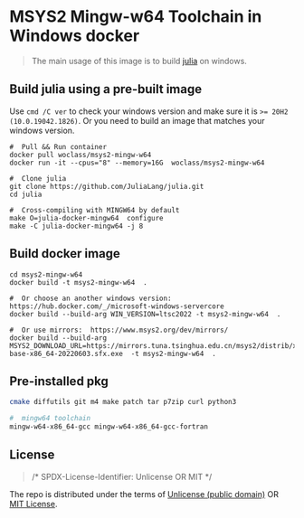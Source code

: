 # MSYS2 Mingw-w64 Toolchain in Windows docker

> The main usage of this image is to build [julia](https://github.com/JuliaLang/julia) on windows.

## Build julia using a pre-built image

Use `cmd /C ver` to check your windows version and make sure it is `>= 20H2 (10.0.19042.1826)`.
Or you need to build an image that matches your windows version.

```pwsh
#  Pull && Run container
docker pull woclass/msys2-mingw-w64
docker run -it --cpus="8" --memory=16G  woclass/msys2-mingw-w64

#  Clone julia
git clone https://github.com/JuliaLang/julia.git
cd julia

#  Cross-compiling with MINGW64 by default
make O=julia-docker-mingw64  configure
make -C julia-docker-mingw64 -j 8
```


## Build docker image

```pwsh
cd msys2-mingw-w64
docker build -t msys2-mingw-w64  .

#  Or choose an another windows version:  https://hub.docker.com/_/microsoft-windows-servercore
docker build --build-arg WIN_VERSION=ltsc2022 -t msys2-mingw-w64  .

#  Or use mirrors:  https://www.msys2.org/dev/mirrors/
docker build --build-arg MSYS2_DOWNLOAD_URL=https://mirrors.tuna.tsinghua.edu.cn/msys2/distrib/x86_64/msys2-base-x86_64-20220603.sfx.exe  -t msys2-mingw-w64  .
```


## Pre-installed pkg

```sh
cmake diffutils git m4 make patch tar p7zip curl python3

#  mingw64 toolchain
mingw-w64-x86_64-gcc mingw-w64-x86_64-gcc-fortran 
```


## License

> /* SPDX-License-Identifier: Unlicense OR MIT */

The repo is distributed under the terms of [Unlicense (public domain)](LICENSE) OR [MIT License](LICENSE.MIT).
